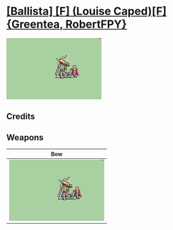 # [\[Ballista\] \[F\] \(Louise Caped\)\[F\]{Greentea, RobertFPY}](./)

<img src="./5.%20Bow%20(Ballista)/Bow_000.png" alt="[Ballista] [F] (Louise Caped)[F]{Greentea, RobertFPY} standing" />

## Credits



## Weapons


|Bow |
|  :---: |
| <img alt="Bow animation" src="./5.%20Bow%20(Ballista)/Bow.gif" /> |
